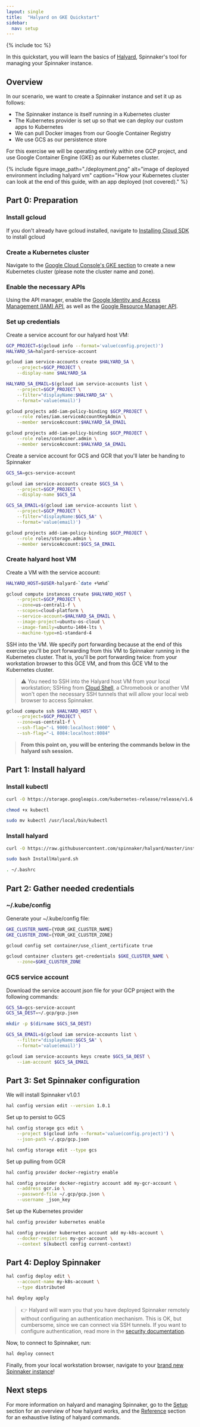 ```yaml
---
layout: single
title:  "Halyard on GKE Quickstart"
sidebar:
  nav: setup
---
```


{% include toc %}

In this quickstart, you will learn the basics of [Halyard](/setup/install/halyard/), Spinnaker's tool for managing your Spinnaker instance.

## Overview

In our scenario, we want to create a Spinnaker instance and set it up as follows:

* The Spinnaker instance is itself running in a Kubernetes cluster
* The Kubernetes provider is set up so that we can deploy our custom apps to Kubernetes
* We can pull Docker images from our Google Container Registry
* We use GCS as our persistence store

For this exercise we will be operating entirely within one GCP project, and use Google Container Engine (GKE) as our Kubernetes cluster.

{% include figure
    image_path="./deployment.png"
    alt="image of deployed environment including halyard vm"
    caption="How your Kubernetes cluster can look at the end of this guide, with an app
    deployed (not covered)." %}

## Part 0: Preparation

### Install gcloud

If you don't already have gcloud installed, navigate to [Installing Cloud SDK](https://cloud.google.com/sdk/downloads#interactive) to install gcloud

### Create a Kubernetes cluster

Navigate to the [Google Cloud Console's GKE section](https://console.cloud.google.com/kubernetes/list) to create a new Kubernetes cluster (please note the cluster name and zone).

### Enable the necessary APIs

Using the API manager, enable the [Google Identity and Access Management (IAM) API](https://console.developers.google.com/apis/api/iam.googleapis.com/overview), as well as the [Google Resource Manager API](https://console.developers.google.com/apis/api/cloudresourcemanager.googleapis.com/overview).

### Set up credentials

Create a service account for our halyard host VM:

```bash
GCP_PROJECT=$(gcloud info --format='value(config.project)')
HALYARD_SA=halyard-service-account

gcloud iam service-accounts create $HALYARD_SA \
    --project=$GCP_PROJECT \
    --display-name $HALYARD_SA

HALYARD_SA_EMAIL=$(gcloud iam service-accounts list \
    --project=$GCP_PROJECT \
    --filter="displayName:$HALYARD_SA" \
    --format='value(email)')

gcloud projects add-iam-policy-binding $GCP_PROJECT \
    --role roles/iam.serviceAccountKeyAdmin \
    --member serviceAccount:$HALYARD_SA_EMAIL

gcloud projects add-iam-policy-binding $GCP_PROJECT \
    --role roles/container.admin \
    --member serviceAccount:$HALYARD_SA_EMAIL
```

Create a service account for GCS and GCR that you'll later be handing to Spinnaker

```bash
GCS_SA=gcs-service-account

gcloud iam service-accounts create $GCS_SA \
    --project=$GCP_PROJECT \
    --display-name $GCS_SA

GCS_SA_EMAIL=$(gcloud iam service-accounts list \
    --project=$GCP_PROJECT \
    --filter="displayName:$GCS_SA" \
    --format='value(email)')

gcloud projects add-iam-policy-binding $GCP_PROJECT \
    --role roles/storage.admin \
    --member serviceAccount:$GCS_SA_EMAIL
```

### Create halyard host VM

Create a VM with the service account:

```bash
HALYARD_HOST=$USER-halyard-`date +%m%d`

gcloud compute instances create $HALYARD_HOST \
    --project=$GCP_PROJECT \
    --zone=us-central1-f \
    --scopes=cloud-platform \
    --service-account=$HALYARD_SA_EMAIL \
    --image-project=ubuntu-os-cloud \
    --image-family=ubuntu-1404-lts \
    --machine-type=n1-standard-4
```

SSH into the VM. We specify port forwarding because at the end of this exercise you'll be port forwarding from this VM to Spinnaker running in the Kubernetes cluster. That is, you'll be port forwarding twice: from your workstation browser to this GCE VM, and from this GCE VM to the Kubernetes cluster.

> :warning: You need to SSH into the Halyard host VM from your local
> workstation; SSHing from [Cloud Shell](https://cloud.google.com/shell/), a
> Chromebook or
> another VM won't open the necessary SSH tunnels that will allow your local
> web browser to access Spinnaker.

```bash
gcloud compute ssh $HALYARD_HOST \
    --project=$GCP_PROJECT \
    --zone=us-central1-f \
    --ssh-flag="-L 9000:localhost:9000" \
    --ssh-flag="-L 8084:localhost:8084"
```

> **From this point on, you will be entering the commands below in the halyard ssh session.**

## Part 1: Install halyard

### Install kubectl

```bash
curl -O https://storage.googleapis.com/kubernetes-release/release/v1.6.1/bin/linux/amd64/kubectl

chmod +x kubectl

sudo mv kubectl /usr/local/bin/kubectl
```

### Install halyard

```bash
curl -O https://raw.githubusercontent.com/spinnaker/halyard/master/install/stable/InstallHalyard.sh

sudo bash InstallHalyard.sh

. ~/.bashrc
```

## Part 2: Gather needed credentials

### ~/.kube/config

Generate your ~/.kube/config file:

```bash
GKE_CLUSTER_NAME={YOUR_GKE_CLUSTER_NAME}
GKE_CLUSTER_ZONE={YOUR_GKE_CLUSTER_ZONE}

gcloud config set container/use_client_certificate true

gcloud container clusters get-credentials $GKE_CLUSTER_NAME \
    --zone=$GKE_CLUSTER_ZONE
```

### GCS service account

Download the service account json file for your GCP project with the following commands:

```bash
GCS_SA=gcs-service-account
GCS_SA_DEST=~/.gcp/gcp.json

mkdir -p $(dirname $GCS_SA_DEST)

GCS_SA_EMAIL=$(gcloud iam service-accounts list \
    --filter="displayName:$GCS_SA" \
    --format='value(email)')

gcloud iam service-accounts keys create $GCS_SA_DEST \
    --iam-account $GCS_SA_EMAIL
```


## Part 3: Set Spinnaker configuration

We will install Spinnaker v1.0.1

```bash
hal config version edit --version 1.0.1
```

Set up to persist to GCS

```bash
hal config storage gcs edit \
    --project $(gcloud info --format='value(config.project)') \
    --json-path ~/.gcp/gcp.json

hal config storage edit --type gcs
```

Set up pulling from GCR

```bash
hal config provider docker-registry enable

hal config provider docker-registry account add my-gcr-account \
    --address gcr.io \
    --password-file ~/.gcp/gcp.json \
    --username _json_key
```

Set up the Kubernetes provider

```bash
hal config provider kubernetes enable

hal config provider kubernetes account add my-k8s-account \
    --docker-registries my-gcr-account \
    --context $(kubectl config current-context)
```

## Part 4: Deploy Spinnaker

```bash
hal config deploy edit \
    --account-name my-k8s-account \
    --type distributed

hal deploy apply
```

> :point_right: Halyard will warn you that you have deployed Spinnaker remotely
> without configuring an authentication mechanism. This is OK, but cumbersome,
> since we can connect via SSH tunnels. If you want to configure
> authentication, read more in the [security documentation](/setup/security).

Now, to connect to Spinnaker, run:

```bash
hal deploy connect
```

Finally, from your local workstation browser, navigate to your [brand new Spinnaker instance](http://localhost:9000/)!


## Next steps

For more information on halyard and managing Spinnaker, go to the [Setup](/setup/install/halyard) section for an overview of how halyard works, and the [Reference](/reference/halyard/) section for an exhaustive listing of halyard commands.
